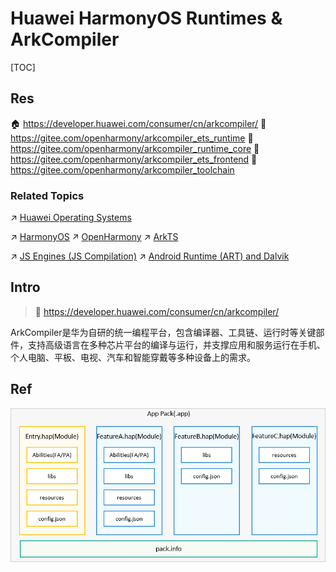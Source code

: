 # Huawei HarmonyOS Runtimes & ArkCompiler

[TOC]



## Res
🏠 https://developer.huawei.com/consumer/cn/arkcompiler/
🚧 https://gitee.com/openharmony/arkcompiler_ets_runtime
🚧 https://gitee.com/openharmony/arkcompiler_runtime_core
🚧 https://gitee.com/openharmony/arkcompiler_ets_frontend
🚧 https://gitee.com/openharmony/arkcompiler_toolchain


### Related Topics
↗ [Huawei Operating Systems](../../../../🥷🏼%20Operating%20System%20(Engineering)/Huawei%20Operating%20Systems/Huawei%20Operating%20Systems.md)

↗ [HarmonyOS](../../../../🥷🏼%20Operating%20System%20(Engineering)/Huawei%20Operating%20Systems/HarmonyOS%20(鸿蒙操作系统)/HarmonyOS.md)
↗ [OpenHarmony](../../../../🥷🏼%20Operating%20System%20(Engineering)/Huawei%20Operating%20Systems/OpenHarmony/OpenHarmony.md)
↗ [ArkTS](../../../Compiled%20Languages/🐝%20JavaScript-Based%20Languages/ArkTS/ArkTS.md)

↗ [JS Engines (JS Compilation)](../JavaScript%20Runtimes/🚒%20JS%20Engines%20(JS%20Compilation)/JS%20Engines%20(JS%20Compilation).md)
↗ [Android Runtime (ART) and Dalvik](../Java%20Runtimes%20(JRE%20&%20JDKs)/Android%20Runtime%20(ART)%20and%20Dalvik/Android%20Runtime%20(ART)%20and%20Dalvik.md)



## Intro
> 🔗 https://developer.huawei.com/consumer/cn/arkcompiler/

ArkCompiler是华为自研的统一编程平台，包含编译器、工具链、运行时等关键部件，支持高级语言在多种芯片平台的编译与运行，并支撑应用和服务运行在手机、个人电脑、平板、电视、汽车和智能穿戴等多种设备上的需求。



## Ref
[HAP 是什么 （HarmonyOS鸿蒙开发基础知识） | CSDN]: https://blog.csdn.net/iCloudEnd/article/details/108586724

![](../../../../../../Assets/Pics/Pasted%20image%2020240402125029.png)
